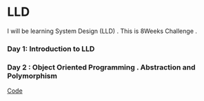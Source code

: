 # LLD
I will be learning System Design (LLD) . This is 8Weeks Challenge .
### Day 1: Introduction to LLD
### Day 2 : Object Oriented Programming . Abstraction and Polymorphism
[Code](https://github.com/SachinSS45/LLD/tree/master/Week_01/Day2/Codes)
